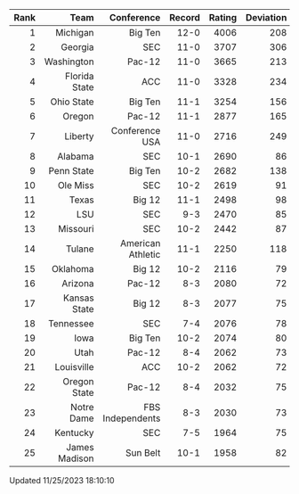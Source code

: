 | Rank  | Team                 | Conference           | Record   | Rating | Deviation |
| ---:  | ---:                 | ---:                 | ---:     | ---:   | ---:      |
| 1     | Michigan             | Big Ten              | 12-0     | 4006   | 208       |
| 2     | Georgia              | SEC                  | 11-0     | 3707   | 306       |
| 3     | Washington           | Pac-12               | 11-0     | 3665   | 213       |
| 4     | Florida State        | ACC                  | 11-0     | 3328   | 234       |
| 5     | Ohio State           | Big Ten              | 11-1     | 3254   | 156       |
| 6     | Oregon               | Pac-12               | 11-1     | 2877   | 165       |
| 7     | Liberty              | Conference USA       | 11-0     | 2716   | 249       |
| 8     | Alabama              | SEC                  | 10-1     | 2690   | 86        |
| 9     | Penn State           | Big Ten              | 10-2     | 2682   | 138       |
| 10    | Ole Miss             | SEC                  | 10-2     | 2619   | 91        |
| 11    | Texas                | Big 12               | 11-1     | 2498   | 98        |
| 12    | LSU                  | SEC                  | 9-3      | 2470   | 85        |
| 13    | Missouri             | SEC                  | 10-2     | 2442   | 87        |
| 14    | Tulane               | American Athletic    | 11-1     | 2250   | 118       |
| 15    | Oklahoma             | Big 12               | 10-2     | 2116   | 79        |
| 16    | Arizona              | Pac-12               | 8-3      | 2080   | 72        |
| 17    | Kansas State         | Big 12               | 8-3      | 2077   | 75        |
| 18    | Tennessee            | SEC                  | 7-4      | 2076   | 78        |
| 19    | Iowa                 | Big Ten              | 10-2     | 2074   | 80        |
| 20    | Utah                 | Pac-12               | 8-4      | 2062   | 73        |
| 21    | Louisville           | ACC                  | 10-2     | 2062   | 72        |
| 22    | Oregon State         | Pac-12               | 8-4      | 2032   | 75        |
| 23    | Notre Dame           | FBS Independents     | 8-3      | 2030   | 73        |
| 24    | Kentucky             | SEC                  | 7-5      | 1964   | 75        |
| 25    | James Madison        | Sun Belt             | 10-1     | 1958   | 82        |

Updated 11/25/2023 18:10:10
